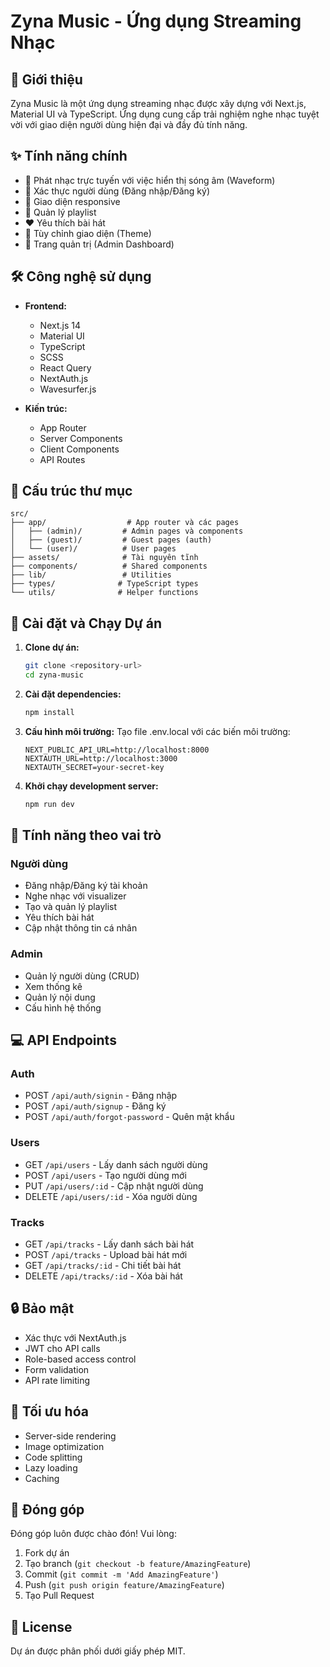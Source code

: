 # Zyna Music - Ứng dụng Streaming Nhạc

## 📖 Giới thiệu

Zyna Music là một ứng dụng streaming nhạc được xây dựng với Next.js, Material UI và TypeScript. Ứng dụng cung cấp trải nghiệm nghe nhạc tuyệt vời với giao diện người dùng hiện đại và đầy đủ tính năng.

## ✨ Tính năng chính

- 🎵 Phát nhạc trực tuyến với việc hiển thị sóng âm (Waveform)
- 👤 Xác thực người dùng (Đăng nhập/Đăng ký)
- 📱 Giao diện responsive
- 📂 Quản lý playlist
- ❤️ Yêu thích bài hát
- 🎨 Tùy chỉnh giao diện (Theme)
- 👑 Trang quản trị (Admin Dashboard)

## 🛠️ Công nghệ sử dụng

- **Frontend:**

  - Next.js 14
  - Material UI
  - TypeScript
  - SCSS
  - React Query
  - NextAuth.js
  - Wavesurfer.js

- **Kiến trúc:**
  - App Router
  - Server Components
  - Client Components
  - API Routes

## 📁 Cấu trúc thư mục

```
src/
├── app/                  # App router và các pages
│   ├── (admin)/         # Admin pages và components
│   ├── (guest)/         # Guest pages (auth)
│   └── (user)/          # User pages
├── assets/              # Tài nguyên tĩnh
├── components/          # Shared components
├── lib/                 # Utilities
├── types/              # TypeScript types
└── utils/              # Helper functions
```

## 🚀 Cài đặt và Chạy Dự án

1. **Clone dự án:**

   ```bash
   git clone <repository-url>
   cd zyna-music
   ```

2. **Cài đặt dependencies:**

   ```bash
   npm install
   ```

3. **Cấu hình môi trường:**
   Tạo file .env.local với các biến môi trường:

   ```env
   NEXT_PUBLIC_API_URL=http://localhost:8000
   NEXTAUTH_URL=http://localhost:3000
   NEXTAUTH_SECRET=your-secret-key
   ```

4. **Khởi chạy development server:**
   ```bash
   npm run dev
   ```

## 👤 Tính năng theo vai trò

### Người dùng

- Đăng nhập/Đăng ký tài khoản
- Nghe nhạc với visualizer
- Tạo và quản lý playlist
- Yêu thích bài hát
- Cập nhật thông tin cá nhân

### Admin

- Quản lý người dùng (CRUD)
- Xem thống kê
- Quản lý nội dung
- Cấu hình hệ thống

## 💻 API Endpoints

### Auth

- POST `/api/auth/signin` - Đăng nhập
- POST `/api/auth/signup` - Đăng ký
- POST `/api/auth/forgot-password` - Quên mật khẩu

### Users

- GET `/api/users` - Lấy danh sách người dùng
- POST `/api/users` - Tạo người dùng mới
- PUT `/api/users/:id` - Cập nhật người dùng
- DELETE `/api/users/:id` - Xóa người dùng

### Tracks

- GET `/api/tracks` - Lấy danh sách bài hát
- POST `/api/tracks` - Upload bài hát mới
- GET `/api/tracks/:id` - Chi tiết bài hát
- DELETE `/api/tracks/:id` - Xóa bài hát

## 🔒 Bảo mật

- Xác thực với NextAuth.js
- JWT cho API calls
- Role-based access control
- Form validation
- API rate limiting

## 🎯 Tối ưu hóa

- Server-side rendering
- Image optimization
- Code splitting
- Lazy loading
- Caching

## 🤝 Đóng góp

Đóng góp luôn được chào đón! Vui lòng:

1. Fork dự án
2. Tạo branch (`git checkout -b feature/AmazingFeature`)
3. Commit (`git commit -m 'Add AmazingFeature'`)
4. Push (`git push origin feature/AmazingFeature`)
5. Tạo Pull Request

## 📜 License

Dự án được phân phối dưới giấy phép MIT.
